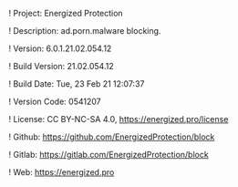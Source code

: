 ! Project: Energized Protection

! Description: ad.porn.malware blocking.

! Version: 6.0.1.21.02.054.12

! Build Version: 21.02.054.12

! Build Date: Tue, 23 Feb 21 12:07:37

! Version Code: 0541207

! License: CC BY-NC-SA 4.0, https://energized.pro/license

! Github: https://github.com/EnergizedProtection/block

! Gitlab: https://gitlab.com/EnergizedProtection/block


! Web: https://energized.pro
